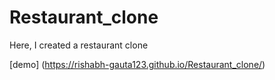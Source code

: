 # Restaurant_clone
Here, I created a restaurant clone

[demo] (https://rishabh-gauta123.github.io/Restaurant_clone/)
